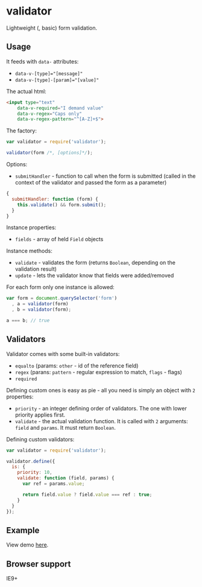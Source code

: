 validator
=========
Lightweight (, basic) form validation.

Usage
-----
It feeds with `data-` attributes:
- `data-v-[type]="[message]"`
- `data-v-[type]-[param]="[value]"`

The actual html:
```html
<input type="text" 
    data-v-required="I demand value"
    data-v-regex="Caps only" 
    data-v-regex-pattern="^[A-Z]+$">
```

The factory:
```js
var validator = require('validator');

validator(form /*, [options]*/);
```

Options:
- `submitHandler` - function to call when the form is submitted (called in the context of the validator and passed the form as a parameter)
```js
{
  submitHandler: function (form) {
    this.validate() && form.submit();
  }
}
```
Instance properties:
- `fields` - array of held `Field` objects

Instance methods:
- `validate` - validates the form (returns `Boolean`, depending on the validation result)
- `update` - lets the validator know that fields were added/removed

For each form only one instance is allowed:
```js
var form = document.querySelector('form')
  , a = validator(form)
  , b = validator(form);

a === b; // true
```

Validators
----------
Validator comes with some built-in validators:
- `equalto` (params: `other` - id of the reference field)
- `regex` (parans: `pattern` - regular expression to match, `flags` - flags)
- `required`

Defining custom ones is easy as pie - all you need is simply an object with `2` properties:
- `priority` - an integer defining order of validators. The one with lower priority applies first.
- `validate` - the actual validation function. It is called with `2` arguments: `field` and `params`. It must return `Boolean`.

Defining custom validators:

```js
var validator = require('validator');

validator.define({
  is: {
    priority: 10,
    validate: function (field, params) {
      var ref = params.value;

      return field.value ? field.value === ref : true;
    }
  }
});
```

Example
-------
View demo [here](http://rkrupinski.github.io/validator/demo/).

Browser support
---------------
IE9+
